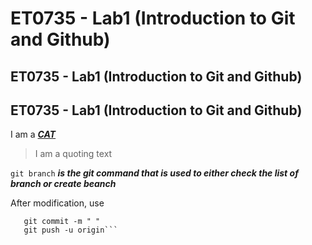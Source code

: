 # ET0735 - Lab1 (Introduction to Git and Github)
## ET0735 - Lab1 (Introduction to Git and Github)
## ET0735 - Lab1 (Introduction to Git and Github)

I am a <ins> ***CAT***</ins>
> I am a quoting text

`git branch` ***is the git command that is used to either check the list of branch or create beanch***

After modification, use
```git add 
   git commit -m " "
   git push -u origin```